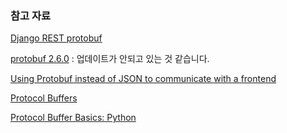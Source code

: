 ### 참고 자료

[Django REST protobuf](https://github.com/akhilputhiry/django-rest-protobuf)

[protobuf 2.6.0](https://pypi.python.org/pypi/protobuf/2.6.0) : 업데이트가 안되고 있는 것 같습니다.

[Using Protobuf instead of JSON to communicate with a frontend](https://blog.wearewizards.io/using-protobuf-instead-of-json-to-communicate-with-a-frontend)

[Protocol Buffers](https://developers.google.com/protocol-buffers/)

[Protocol Buffer Basics: Python](https://developers.google.com/protocol-buffers/docs/pythontutorial)